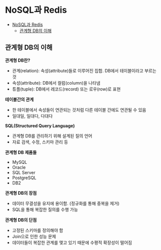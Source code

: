 # NoSQL과 Redis
- [NoSQL과 Redis](#nosql과-redis)
  - [관계형 DB의 이해](#관계형-db의-이해)

## 관계형 DB의 이해
**관계형 DB란?**
- 관계(relation): 속성(attribute)들로 이루어진 집합. DB에서 테이블이라고 부르는 것
- 속성(attribute): DB에서 컬럼(column)을 나타냄
- 튜플(tuple): DB에서 레코드(record) 또는 로우(row)로 표현

**테이블간의 관계**
- 한 테이블에서 속성들이 연관되는 것처럼 다른 테이블 간에도 연관될 수 있음
- 일대일, 일대다, 다대다

**SQL(Structured Query Language)**
- 관계형 DB를 관리하기 위해 설계된 질의 언어
- 자료 검색, 수정, 스키마 관리 등

**관계형 DB 제품들**
- MySQL
- Oracle
- SQL Server
- PostgreSQL
- DB2

**관계형 DB의 장점**
- 데이터 무결성을 유지에 용이함. (정규화를 통해 중복을 제거)
- SQL을 통해 복잡한 질의를 수행 가능

**관계형 DB의 단점**
- 고정된 스키마를 정의해야 함
- Join으로 인한 성능 문제
- 데이터들이 복잡한 관계를 맺고 있기 때문에 수평적 확장성이 떨어짐

